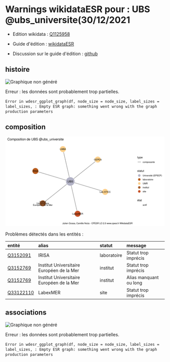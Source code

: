 Warnings wikidataESR pour : UBS @ubs_universite(30/12/2021
================

- Edition wikidata : [Q1125958](https://www.wikidata.org/wiki/Q1125958)
- Guide d'édition : [wikidataESR](https://github.com/cpesr/wikidataESR/)

- Discussion sur le guide d'édition : [github](https://github.com/cpesr/wikidataESR/issues)



## histoire 

![Graphique non généré](Q1125958-histoire.png) 

 


Erreur : les données sont probablement trop partielles.
```
Error in wdesr_ggplot_graph(df, node_size = node_size, label_sizes = label_sizes, : Empty ESR graph: something went wrong with the graph production parameters

``` 



## composition 

![Graphique non généré](Q1125958-composition.png) 

Problèmes détectés dans les entités :

|entité                                               |alias                                     |statut      |message                |
|:----------------------------------------------------|:-----------------------------------------|:-----------|:----------------------|
|[Q3152091](https://www.wikidata.org/wiki/Q3152091)   |IRISA                                     |laboratoire |Statut trop imprécis   |
|[Q3152769](https://www.wikidata.org/wiki/Q3152769)   |Institut Universitaire Européen de la Mer |institut    |Statut trop imprécis   |
|[Q3152769](https://www.wikidata.org/wiki/Q3152769)   |Institut Universitaire Européen de la Mer |institut    |Alias manquant ou long |
|[Q33122110](https://www.wikidata.org/wiki/Q33122110) |LabexMER                                  |site        |Statut trop imprécis   |

 



## associations 

![Graphique non généré](Q1125958-associations.png) 

 


Erreur : les données sont probablement trop partielles.
```
Error in wdesr_ggplot_graph(df, node_size = node_size, label_sizes = label_sizes, : Empty ESR graph: something went wrong with the graph production parameters

``` 

